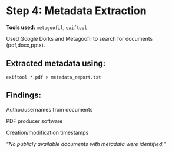 # Step 4: Metadata Extraction

**Tools used:** `metagoofil`, `exiftool`

Used Google Dorks and Metagoofil to search for documents (pdf,docx,pptx).

## Extracted metadata using:
```
exiftool *.pdf > metadata_report.txt
```
## Findings:

Author/usernames from documents

PDF producer software

Creation/modification timestamps

*“No publicly available documents with metadata were identified.”*
